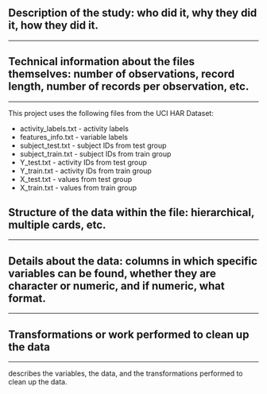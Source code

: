 
## Description of the study: who did it, why they did it, how they did it.
---------------------------

## Technical information about the files themselves: number of observations, record length, number of records per observation, etc.
--------

This project uses the following files from the UCI HAR Dataset: 

* activity_labels.txt - activity labels
* features_info.txt - variable labels
* subject_test.txt - subject IDs from test group
* subject_train.txt - subject IDs from train group
* Y_test.txt - activity IDs from test group
* Y_train.txt - activity IDs from train group
* X_test.txt - values from test group
* X_train.txt - values from train group








## Structure of the data within the file: hierarchical, multiple cards, etc.
-------

## Details about the data: columns in which specific variables can be found, whether they are character or numeric, and if numeric, what format.
-------

## Transformations or work performed to clean up the data
------

 describes the variables, the data, and the transformations performed to clean up the data.
